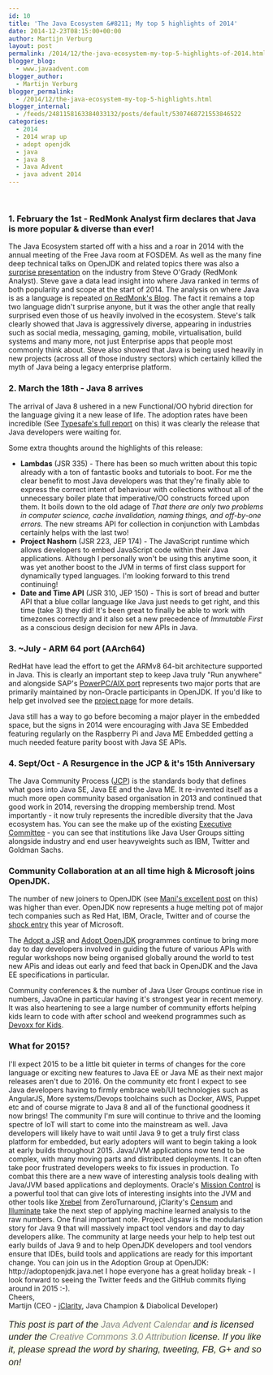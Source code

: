 ```yaml
---
id: 10
title: 'The Java Ecosystem &#8211; My top 5 highlights of 2014'
date: 2014-12-23T08:15:00+00:00
author: Martijn Verburg
layout: post
permalink: /2014/12/the-java-ecosystem-my-top-5-highlights-of-2014.html
blogger_blog:
  - www.javaadvent.com
blogger_author:
  - Martijn Verburg
blogger_permalink:
  - /2014/12/the-java-ecosystem-my-top-5-highlights.html
blogger_internal:
  - /feeds/2481158163384033132/posts/default/5307468721553846522
categories:
  - 2014
  - 2014 wrap up
  - adopt openjdk
  - java
  - java 8
  - Java Advent
  - java advent 2014
---
```

<div dir="ltr" style="text-align: left;"><br /></div> <h3>1. February the 1st - RedMonk Analyst firm declares that Java is more popular & diverse than ever!</h3> <p>The Java Ecosystem started off with a hiss and a roar in 2014 with the annual meeting of the Free Java room at FOSDEM. As well as the many fine deep technical talks on OpenJDK and related topics there was also a <a href="http://www.slideshare.net/sogrady/what-a-long-strange-trip-its-been">surprise presentation</a> on the industry from  Steve O'Grady (RedMonk Analyst). Steve gave a data lead insight into where Java ranked in terms of both popularity and scope at the start of 2014. The analysis on where Java is as a language is repeated <a href="http://redmonk.com/sogrady/2014/01/22/language-rankings-1-14/"> on RedMonk's Blog</a>. The fact it remains a top two language didn't surprise anyone, but it was the other angle that really surprised even those of us heavily involved in the ecosystem. Steve's talk clearly showed that Java is aggressively diverse, appearing in industries such as social media, messaging, gaming, mobile, virtualisation, build systems and many more, not just Enterprise apps that people most commonly think about. Steve also showed that Java is being used heavily in new projects (across all of those industry sectors) which certainly killed the myth of Java being a legacy enterprise platform.</p> <h3>2. March the 18th - Java 8 arrives</h3> <p>The arrival of Java 8 ushered in a new Functional/OO hybrid direction for the language giving it a new lease of life.  The adoption rates have been incredible (See <a href="http://info.typesafe.com/COLL-2014-10-20-Java-8-II-Survey-Report-LP.html?lsd=COLL-2014-10-20-Java-8-II-Survey-Report&amp;lst=RW">Typesafe's full report</a> on this) it was clearly the release that Java developers were waiting for. </p> <p>Some extra thoughts around the highlights of this release: </p><ul><li><strong>Lambdas</strong> (JSR 335) - There has been so much written about this topic already with a ton of fantastic books and tutorials to boot. For me the clear benefit to most Java developers was that they're finally able to express the correct intent of behaviour with collections without all of the unnecessary boiler plate that imperative/OO constructs forced upon them.  It boils down to the old adage of <i>That there are only two problems in computer science, cache invalidation, naming things, and off-by-one errors.</i>  The new streams API for collection in conjunction with Lambdas certainly helps with the last two!</li><li><strong>Project Nashorn</strong> (JSR 223, JEP 174) - The JavaScript runtime which allows developers to embed JavaScript code within their Java applications. Although I personally won't be using this anytime soon, it was yet another boost to the JVM in terms of first class support for dynamically typed languages. I'm looking forward to this trend continuing!</li><li><strong>Date and Time API</strong> (JSR 310, JEP 150) - This is sort of bread and butter API that a blue collar language like Java just needs to get right, and this time (take 3) they did! It's been great to finally be able to work with timezones correctly and it also set a new precedence of <i>Immutable First</i> as a conscious design decision for new APIs in Java.</li></ul> <h3>3. ~July - ARM 64 port (AArch64)</h3> <p>RedHat have lead the effort to get the ARMv8 64-bit architecture supported in Java. This is clearly an important step to keep Java truly "Run anywhere" and alongside SAP's <a href="http://openjdk.java.net/projects/ppc-aix-port/">PowerPC/AIX port</a> represents two major ports that are primarily maintained by non-Oracle participants in OpenJDK. If you'd like to help get involved see the <a href="http://openjdk.java.net/projects/aarch64-port/">project page</a> for more details. </p> <p>Java still has a way to go before becoming a major player in the embedded space, but the signs in 2014 were encouraging with Java SE Embedded featuring regularly on the Raspberry Pi and Java ME Embedded getting a much needed feature parity boost with Java SE APIs. </p> <h3>4. Sept/Oct - A Resurgence in the JCP & it's 15th Anniversary</h3> <p>The Java Community Process (<a href="https://www.jcp.org/en/home/index">JCP</a>) is the standards body that defines what goes into Java SE, Java EE and the Java ME. It re-invented itself as a much more open community based organisation in 2013 and continued that good work in 2014, reversing the dropping membership trend.  Most importantly - it now truly represents the incredible diversity that the Java ecosystem has.  You can see the make up of the existing <a href="https://www.jcp.org/en/participation/committee">Executive Committee</a> - you can see that institutions like Java User Groups sitting alongside industry and end user heavyweights such as IBM, Twitter and Goldman Sachs. </p> <h3>Community Collaboration at an all time high & Microsoft joins OpenJDK.</h3> <p>The number of new joiners to OpenJDK (see <a href="http://www.javaadvent.com/2014/12/how-is-java-jvm-built-adopt-openjdk-is-your-answer/">Mani's excellent post</a> on this) was higher than ever.  OpenJDK now represents a huge melting pot of major tech companies such as Red Hat, IBM, Oracle, Twitter and of course the <a href="http://www.reddit.com/tb/2hewc7">shock entry</a> this year of Microsoft.  </p> <p>The <a href="http://adoptajsr.java.net/">Adopt a JSR</a> and <a href="http://adoptopenjdkjava.net/">Adopt OpenJDK</a> programmes continue to bring more day to day developers involved in guiding the future of various APIs with regular workshops now being organised globally around the world to test new APis and ideas out early and feed that back in OpenJDK and the Java EE specifications in particular. </p> <p>Community conferences & the number of Java User Groups continue rise in numbers, JavaOne in particular having it's strongest year in recent memory. It was also heartening to see a large number of community efforts helping kids learn to code with after school and weekend programmes such as <a href="http://www.devoxx4kids.org/">Devoxx for Kids</a>.</p> <h3>What for 2015?</h3> I'll expect 2015 to be a little bit quieter in terms of changes for the core language or exciting new features to Java EE or Java ME as their next major releases aren't due to 2016. On the community etc front I expect to see Java developers having to firmly embrace web/UI technologies such as AngularJS, More systems/Devops toolchains such as Docker, AWS, Puppet etc and of course migrate to Java 8 and all of the functional goodness it now brings!  The community I'm sure will continue to thrive and the looming spectre of IoT will start to come into the mainstream as well. Java developers will likely have to wait until Java 9 to get a truly first class platform for embedded, but early adopters will want to begin taking a look at early builds throughout 2015.  Java/JVM applications now tend to be complex, with many moving parts and distributed deployments.  It can often take poor frustrated developers weeks to fix issues in production. To combat this there are a new wave of interesting analysis tools dealing with Java/JVM based applications and deployments. Oracle's <a href="http://www.oracle.com/technetwork/java/javaseproducts/mission-control/java-mission-control-1998576.html">Mission Control</a> is a powerful tool that can give lots of interesting insights into the JVM and other tools like <a href="http://zeroturnaround.com/software/xrebe/">Xrebel</a> from ZeroTurnaround, jClarity's <a href="http://www.jclarity.com/censum">Censum</a> and <a href="http://www.jclarity.com/illuminate">Illuminate</a> take the next step of applying machine learned analysis to the raw numbers.  One final important note.  Project Jigsaw is the modularisation story for Java 9 that will massively impact tool vendors and day to day developers alike. The community at large needs your help to help test out early builds of Java 9 and to help OpenJDK developers and tool vendors ensure that IDEs, build tools and applications are ready for this important change.  You can join us in the Adoption Group at OpenJDK:  http://adoptopenjdk.java.net  I hope everyone has a great holiday break - I look forward to seeing the Twitter feeds and the GitHub commits flying around in 2015 :-).  <br/>Cheers,<br/>Martijn (CEO - <a href="http://www.jclarity.com/">jClarity</a>, Java Champion & Diabolical Developer) <br/><br/><em style="background-color: #fcffee; color: #222222; font-family: Verdana, Geneva, sans-serif; font-size: 18px; line-height: 24.6399993896484px;">This post is part of the&nbsp;<a href="http://javaadvent.com/" style="color: #888888; text-decoration: none;">Java Advent Calendar</a>&nbsp;and is licensed under the&nbsp;<a href="https://creativecommons.org/licenses/by/3.0/" style="color: #888888; text-decoration: none;">Creative Commons 3.0 Attribution</a>&nbsp;license. If you like it, please spread the word by sharing, tweeting, FB, G+ and so on!</em>